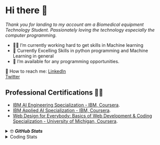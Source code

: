 # Hi there 🥸

*Thank you for landing to my account am a Biomedical equipment Technology Student. Passionately loving the technology especially the computer programming.*


- 💪🏿 I’m currently working hard to get skills in Machine learning
- 🧠 Currently Excelling Skills in python programming and Machine Learning in general
- 🤝 I’m available for any programming opportunities.


💬 How to reach me: 
[LinkedIn](https://www.linkedin.com/in/hirwa-nshuti/)  
[Twitter](https://twitter.com/__hirwa)

## Professional Certifications ✍🏿

* [IBM AI Engineering Specialization - IBM, Coursera](https://github.com/hirwa-nshuti/hirwa-nshuti/blob/main/Ceritifications/IBM%20AI%20Engineering.pdf).
* [IBM Applied AI Specialization - IBM, Coursera](https://github.com/hirwa-nshuti/hirwa-nshuti/blob/main/Ceritifications/IBM%20Applied%20AI.pdf).
* [Web Design for Everybody: Basics of Web Development & Coding Specialization - University of Michigan, Coursera](https://github.com/hirwa-nshuti/hirwa-nshuti/blob/main/Ceritifications/Web%20Specialization.pdf).

<details>
  <summary> 🤓 <b><i>GitHub Stats</i></b></summary>
  <img src="https://github-readme-stats.vercel.app/api?username=hirwa-nshuti&show_icons=true&theme=Minima" alt="Darsh Shah GitHub Stats" />
</details> 

<details>
  <summary>Coding Stats</summary>
<a href="https://github.com/hirwa-nshuti/github-readme-stats">
<img align="center" src="https://github-readme-stats.anuraghazra1.vercel.app/api/top-langs/?username=hirwa-nshuti&layout=compact&theme=blue-green" />
</a>
  
</details> 
